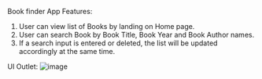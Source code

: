
Book finder App Features:

1. User can view list of Books by landing on Home page.
2. User can search Book by Book Title, Book Year and Book Author names.
3. If a search input is entered or deleted, the list will be updated accordingly at the same time.

UI Outlet:
![image](https://user-images.githubusercontent.com/15225177/180670352-162bd1a9-086f-4136-931a-fe01c7ae3a22.png)
